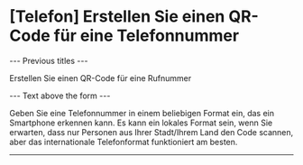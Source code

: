 <h1>[Telefon] Erstellen Sie einen QR-Code für eine Telefonnummer</h1>

--- Previous titles ---

Erstellen Sie einen QR-Code für eine Rufnummer

--- Text above the form ---

<p class="hint smfm-hint">Geben Sie eine Telefonnummer in einem beliebigen Format ein, das ein Smartphone erkennen kann. Es kann ein lokales Format sein, wenn Sie erwarten, dass nur Personen aus Ihrer Stadt/Ihrem Land den Code scannen, aber das internationale Telefonformat funktioniert am besten.</p>

----------
